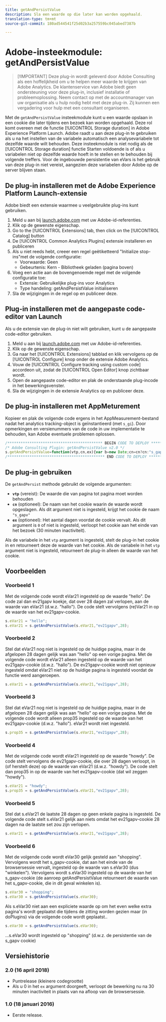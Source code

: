 ```yaml
---
title: getAndPersistValue
description: Sla een waarde op die later kan worden opgehaald.
translation-type: tm+mt
source-git-commit: 180ad544541f25d02b3a257559bc045abed7387b

---
```



# Adobe-insteekmodule: getAndPersistValue

> [!IMPORTANT] Deze plug-in wordt geleverd door Adobe Consulting als een hoffelijkheid om u te helpen meer waarde te krijgen van Adobe Analytics. De klantenservice van Adobe biedt geen ondersteuning voor deze plug-in, inclusief installatie of probleemoplossing. Neem contact op met de accountmanager van uw organisatie als u hulp nodig hebt met deze plug-in. Zij kunnen een vergadering voor hulp met een consultant organiseren.

Met de `getAndPersistValue` insteekmodule kunt u een waarde opslaan in een cookie die later tijdens een bezoek kan worden opgehaald. Deze rol komt overeen met de functie [!UICONTROL Storage duration] in Adobe Experience Platform Launch. Adobe raadt u aan deze plug-in te gebruiken als u na het instellen van de variabele automatisch een analysevariabele tot dezelfde waarde wilt behouden. Deze insteekmodule is niet nodig als de [!UICONTROL Storage duration] functie Starten voldoende is of als u variabelen niet op dezelfde waarde hoeft in te stellen en te behouden bij volgende treffers. Voor de ingebouwde persistentie van eVars is het gebruik van deze plug-in niet vereist, aangezien deze variabelen door Adobe op de server blijven staan.

## De plug-in installeren met de Adobe Experience Platform Launch-extensie

Adobe biedt een extensie waarmee u veelgebruikte plug-ins kunt gebruiken.

1. Meld u aan bij [launch.adobe.com](https://launch.adobe.com) met uw Adobe-id-referenties.
1. Klik op de gewenste eigenschap.
1. Go to the [!UICONTROL Extensions] tab, then click on the [!UICONTROL Catalog] button
1. De [!UICONTROL Common Analytics Plugins] extensie installeren en publiceren
1. Als u niet reeds hebt, creeer een regel geëtiketteerd &quot;Initialize stop-ins&quot;met de volgende configuratie:
   * Voorwaarde: Geen
   * Gebeurtenis: Kern - Bibliotheek geladen (pagina boven)
1. Voeg een actie aan de bovengenoemde regel met de volgende configuratie toe:
   * Extensie: Gebruikelijke plug-ins voor Analytics
   * Type handeling: getAndPersistValue initialiseren
1. Sla de wijzigingen in de regel op en publiceer deze.

## Plug-in installeren met de aangepaste code-editor van Launch

Als u de extensie van de plug-in niet wilt gebruiken, kunt u de aangepaste code-editor gebruiken.

1. Meld u aan bij [launch.adobe.com](https://launch.adobe.com) met uw Adobe-id-referenties.
1. Klik op de gewenste eigenschap.
1. Ga naar het [!UICONTROL Extensions] tabblad en klik vervolgens op de [!UICONTROL Configure] knop onder de extensie Adobe Analytics.
1. Vouw de [!UICONTROL Configure tracking using custom code] accordeon uit, zodat de [!UICONTROL Open Editor] knop zichtbaar wordt.
1. Open de aangepaste code-editor en plak de onderstaande plug-incode in het bewerkingsvenster.
1. Sla de wijzigingen in de extensie Analytics op en publiceer deze.

## De plug-in installeren met AppMeturement

Kopieer en plak de volgende code ergens in het AppMeasurement-bestand nadat het analytics tracking-object is geïnstantieerd (met `s_gi`). Door opmerkingen en versienummers van de code in uw implementatie te behouden, kan Adobe eventuele problemen oplossen.

```js
/******************************************* BEGIN CODE TO DEPLOY *******************************************/
/* Adobe Consulting Plugin: getAndPersistValue v2.0 */
s.getAndPersistValue=function(vtp,cn,ex){var b=new Date;cn=cn?cn:"s_gapv";(ex=ex?ex:0)?b.setTime(b.getTime()+864E5*ex): b.setTime(b.getTime()+18E5);vtp||(vtp=this.c_r(cn));this.c_w(cn,vtp,b);return vtp};
/******************************************** END CODE TO DEPLOY ********************************************/
```

## De plug-in gebruiken

De `getAndPersist` methode gebruikt de volgende argumenten:

* **`vtp`** (vereist): De waarde die van pagina tot pagina moet worden behouden
* **`cn`** (optioneel): De naam van het cookie waarin de waarde wordt opgeslagen. Als dit argument niet is ingesteld, krijgt het cookie de naam `"s_gapv"`
* **`ex`** (optioneel): Het aantal dagen voordat de cookie vervalt. Als dit argument is `0` of niet is ingesteld, verloopt het cookie aan het einde van het bezoek (30 minuten inactiviteit).

Als de variabele in het `vtp` argument is ingesteld, stelt de plug-in het cookie in en retourneert deze de waarde van het cookie. Als de variabele in het `vtp` argument niet is ingesteld, retourneert de plug-in alleen de waarde van het cookie.

## Voorbeelden

### Voorbeeld 1

Met de volgende code wordt eVar21 ingesteld op de waarde &quot;hello&quot;.  De code zal dan ev21gapv koekje, dat over 28 dagen zal verlopen, aan de waarde van eVar21 (d.w.z. &quot;hallo&quot;).  De code stelt vervolgens (re)Var21 in op de waarde van het ev21gapv-cookie.

```js
s.eVar21 = "hello";
s.eVar21 = s.getAndPersistValue(s.eVar21,"ev21gapv",28);
```

### Voorbeeld 2

Stel dat eVar21 nog niet is ingesteld op de huidige pagina, maar in de afgelopen 28 dagen gelijk was aan &quot;hello&quot; op een vorige pagina.   Met de volgende code wordt eVar21 alleen ingesteld op de waarde van het ev21gapv-cookie (d.w.z. &quot;hallo&quot;).  De ev21gapv-cookie wordt niet opnieuw ingesteld omdat eVar21 niet op de huidige pagina is ingesteld voordat de functie werd aangeroepen.

```js
s.eVar21 = s.getAndPersistValue(s.eVar21,"ev21gapv",28);
```

### Voorbeeld 3

Stel dat eVar21 nog niet is ingesteld op de huidige pagina, maar in de afgelopen 28 dagen gelijk was aan &quot;hello&quot; op een vorige pagina.  Met de volgende code wordt alleen prop35 ingesteld op de waarde van het ev21gapv-cookie (d.w.z. &quot;hallo&quot;).  eVar21 wordt niet ingesteld.

```js
s.prop35 = s.getAndPersistValue(s.eVar21,"ev21gapv",28);
```

### Voorbeeld 4

Met de volgende code wordt eVar21 ingesteld op de waarde &quot;howdy&quot;.  De code stelt vervolgens de ev21gapv-cookie, die over 28 dagen verloopt, in (of herstelt deze) op de waarde van eVar21 (d.w.z. &quot;howdy&quot;).  De code stelt dan prop35 in op de waarde van het ev21gapv-cookie (dat wil zeggen &quot;howdy&quot;).

```js
s.eVar21 = "howdy";
s.prop35 = s.getAndPersistValue(s.eVar21,"ev21gapv",28);
```

### Voorbeeld 5

Stel dat s.eVar21 de laatste 28 dagen op geen enkele pagina is ingesteld.  De volgende code stelt s.eVar21 gelijk aan niets omdat het ev21gapv-cookie 28 dagen na de laatste set zou zijn verlopen.

```js
s.eVar21 = s.getAndPersistValue(s.eVar21,"ev21gapv",28);
```

### Voorbeeld 6

Met de volgende code wordt eVar30 gelijk gesteld aan &quot;shopping&quot;.  Vervolgens wordt het s_gapv-cookie, dat aan het einde van de browsersessie vervalt, ingesteld op de waarde van s.eVar30 (dus &quot;winkelen&quot;).  Vervolgens wordt s.eVar30 ingesteld op de waarde van het s_gapv-cookie (de aanroep getAndPersistValue retourneert de waarde van het s_gapv-cookie, die in dit geval winkelen is).

```js
s.eVar30 = "shopping";
s.eVar30 = s.getAndPersistValue(s.eVar30);
```

Als s.eVar30 niet aan een expliciete waarde op om het even welke extra pagina&#39;s wordt geplaatst die tijdens de zitting worden gezien maar (in doPlugins) via de volgende code wordt geplaatst..

```js
s.eVar30 = s.getAndPersistValue(s.eVar30);
```

...s.eVar30 wordt ingesteld op &quot;shopping&quot; (d.w.z. de persistentie van de s_gapv cookie)

## Versiehistorie

### 2.0 (16 april 2018)

* Puntrelease (kleinere codegrootte)
* Als u 0 in het `ex` argument doorgeeft, verloopt de bewerking nu na 30 minuten inactiviteit in plaats van na afloop van de browsersessie.

### 1.0 (18 januari 2016)

* Eerste release.
